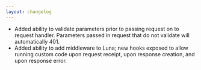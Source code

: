 ```yaml
---
layout: changelog
---
```


- Added ability to validate parameters prior to passing request on to request handler. Parameters passed in request that do not validate will automatically 401.
- Added ability to add middleware to Luna; new hooks exposed to allow running custom code upon request receipt, upon response creation, and upon response error.
